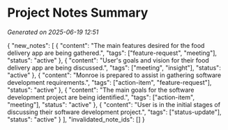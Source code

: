 # Project Notes Summary

*Generated on 2025-06-19 12:51*

{
  "new_notes": [
    {
      "content": "The main features desired for the food delivery app are being gathered.",
      "tags": ["feature-request", "meeting"],
      "status": "active"
    },
    {
      "content": "User's goals and vision for their food delivery app are being discussed.",
      "tags": ["meeting", "insight"],
      "status": "active"
    },
    {
      "content": "Monroe is prepared to assist in gathering software development requirements.",
      "tags": ["action-item", "feature-request"],
      "status": "active"
    },
    {
      "content": "The main goals for the software development project are being identified.",
      "tags": ["action-item", "meeting"],
      "status": "active"
    },
    {
      "content": "User is in the initial stages of discussing their software development project.",
      "tags": ["status-update"],
      "status": "active"
    }
  ],
  "invalidated_note_ids": []
}